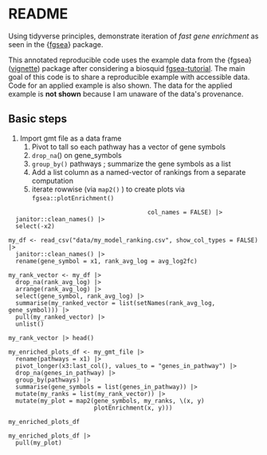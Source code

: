# README

<!-- badges: start -->

<!-- badges: end -->

Using tidyverse principles, demonstrate iteration of *fast gene enrichment* as seen in the {[fgsea](https://bioconductor.org/packages/release/bioc/html/fgsea.html)} package.

This annotated reproducible code uses the example data from the {fgsea} ([vignette](https://bioconductor.org/packages/release/bioc/vignettes/fgsea/inst/doc/fgsea-tutorial.html)) package after considering a biosquid [fgsea-tutorial](https://biostatsquid.com/fgsea-tutorial-gsea/). The main goal of this code is to share a reproducible example with accessible data. Code for an applied example is also shown. The data for the applied example is **not shown** because I am unaware of the data's provenance.

## Basic steps

1.  Import gmt file as a data frame
    1.  Pivot to tall so each pathway has a vector of gene symbols
    2.  `drop_na`() on gene_symbols
    3.  `group_by()` pathways ; summarize the gene symbols as a list
    4.  Add a list column as a named-vector of rankings from a separate computation
    5.  iterate rowwise (via `map2()` ) to create plots via `fgsea::plotEnrichment()`

```{my_gmt_file <- read_table("data/my_symbols.gmt",}
                                       col_names = FALSE) |> 
  janitor::clean_names() |> 
  select(-x2) 

my_df <- read_csv("data/my_model_ranking.csv", show_col_types = FALSE) |> 
  janitor::clean_names() |> 
  rename(gene_symbol = x1, rank_avg_log = avg_log2fc) 

my_rank_vector <- my_df |> 
  drop_na(rank_avg_log) |>
  arrange(rank_avg_log) |> 
  select(gene_symbol, rank_avg_log) |> 
  summarise(my_ranked_vector = list(setNames(rank_avg_log, gene_symbol))) |> 
  pull(my_ranked_vector) |> 
  unlist()

my_rank_vector |> head()

my_enriched_plots_df <- my_gmt_file |> 
  rename(pathways = x1) |> 
  pivot_longer(x3:last_col(), values_to = "genes_in_pathway") |> 
  drop_na(genes_in_pathway) |> 
  group_by(pathways) |> 
  summarise(gene_symbols = list(genes_in_pathway)) |> 
  mutate(my_ranks = list(my_rank_vector)) |> 
  mutate(my_plot = map2(gene_symbols, my_ranks, \(x, y) 
                        plotEnrichment(x, y)))

my_enriched_plots_df

my_enriched_plots_df |> 
  pull(my_plot)
```
